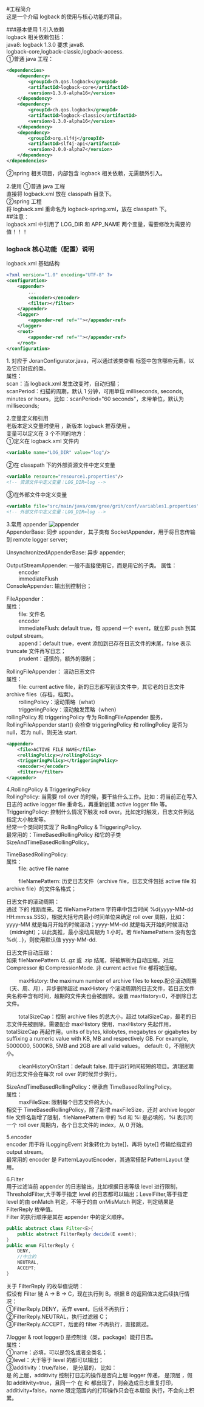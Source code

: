 #工程简介  
这是一个介绍 logback 的使用与核心功能的项目。  

###基本使用
1.引入依赖  
logback 相关依赖包括：  
java8: logback 1.3.0 要求 java8.  
logback-core,logback-classic,logback-access.  
①普通 java 工程：  
```xml
<dependencies>
    <dependency>
        <groupId>ch.qos.logback</groupId>
        <artifactId>logback-core</artifactId>
        <version>1.3.0-alpha16</version>
    </dependency>
    <dependency>
        <groupId>ch.qos.logback</groupId>
        <artifactId>logback-classic</artifactId>
        <version>1.3.0-alpha16</version>
    </dependency>
    <dependency>
        <groupId>org.slf4j</groupId>
        <artifactId>slf4j-api</artifactId>
        <version>2.0.0-alpha7</version>
    </dependency>
</dependencies>
```
②spring 相关项目，内部包含 logback 相关依赖，无需额外引入。  

2.使用
①普通 java 工程  
直接将 logback.xml 放在 classpath 目录下。  
②spring 工程  
将 logback.xml 重命名为 logback-spring.xml，放在 classpath 下。  
##注意：  
logback.xml 中引用了 LOG_DIR 和 APP_NAME 两个变量，需要修改为需要的值！！！  

### logback 核心功能（配置）说明
logback.xml 基础结构
```xml
<?xml version="1.0" encoding="UTF-8" ?>
<configuration>
    <appender>
        ...
        <encoder></encoder>
        <filter></filter>
    </appender>
    <logger>
        <appender-ref ref=""></appender-ref>
    </logger>
    <root>
        <appender-ref ref=""></appender-ref>
    </root>
</configuration>
```

1.<configuration>
对应于 JoranConfigurator.java，可以通过该类查看 <configuration> 标签中包含哪些元素，以及它们对应的类。  
属性：  
scan：当 logback.xml 发生改变时，自动扫描；  
scanPeriod：扫描的周期，默认 1 分钟，可用单位 milliseconds, seconds, minutes or hours，比如：scanPeriod="60 seconds"，未带单位，默认为 milliseconds;  

2.变量定义和引用  
老版本定义变量时使用 <property>，新版本 logback 推荐使用 <variable>。  
变量可以定义在 3 个不同的地方：  
①定义在 logback.xml 文件内
```xml
<variable name="LOG_DIR" value="log"/>
```
②在 classpath 下的外部资源文件中定义变量
```xml
<variable resource="resource1.properties"/>
<!-- 资源文件中定义变量：LOG_DIR=log -->
```
③在外部文件中定义变量
```xml
<variable file="src/main/java/com/gree/grih/conf/variables1.properties"/>
<!-- 外部文件中定义变量：LOG_DIR=log -->
```

3.常用 appender
![appender](https://github.com/XiaoChenUser/image-store/raw/main/LogbackTest/common-appender.PNG)  
AppenderBase: 同步 appender，其子类有 SocketAppender，用于将日志传输到 remote logger server;  

UnsynchronizedAppenderBase: 异步 appender;  

OutputStreamAppender: 一般不直接使用它，而是用它的子类。
属性：  
&emsp;&emsp; encoder  
&emsp;&emsp; immediateFlush  
ConsoleAppender: 输出到控制台；  

FileAppender：  
属性：  
&emsp;&emsp; file: 文件名  
&emsp;&emsp; encoder  
&emsp;&emsp; immediateFlush: default true，每 append 一个 event，就立即 push 到其 output stream。  
&emsp;&emsp; append：default true，event 添加到已存在日志文件的末尾，false 表示 truncate 文件再写日志；  
&emsp;&emsp; prudent：谨慎的，额外的限制；  

RollingFileAppender： 滚动日志文件  
属性：  
&emsp;&emsp; file: current active file，新的日志都写到该文件中，其它老的日志文件 archive files（存档，档案）。  
&emsp;&emsp; rollingPolicy：滚动策略（what）  
&emsp;&emsp; triggeringPolicy：滚动触发策略（when）  
rollingPolicy 和 triggeringPolicy 专为 RollingFileAppender 服务，RollingFileAppender start() 会检查 triggeringPolicy 和 rollingPolicy 是否为 null，若为 null，则无法 start.  

```xml
<appender>
    <file>ACTIVE FILE NAME</file>
    <rollingPolicy></rollingPolicy>
    <triggeringPolicy></triggeringPolicy>
    <encoder></encoder>
    <filter></filter>
</appender>
```

4.RollingPolicy & TriggeringPolicy  
RollingPolicy: 当需要 roll over 的时候，要干些什么工作。比如：将当前正在写入日志的 active logger file 重命名，再重新创建 active logger file 等。  
TriggeringPolicy: 控制什么情况下触发 roll over。比如定时触发，日志文件到达指定大小触发等。  
经常一个类同时实现了 RollingPolicy & TriggeringPolicy.  
最常用的：TimeBasedRollingPolicy 和它的子类 SizeAndTimeBasedRollingPolicy。  

TimeBasedRollingPolicy:  
属性：  
&emsp;&emsp; file: active file name  

&emsp;&emsp; fileNamePattern: 历史日志文件（archive file，日志文件包括 active file 和 archive file）的文件名格式；    

日志文件的滚动周期：  
通过 <rollingPolicy> 下的 <fileNamePattern> 推断而来。若 fileNamePattern 字符串中包含时间 %d{yyyy-MM-dd HH:mm:ss.SSS}，根据大括号内最小时间单位来确定 roll over 周期，比如：yyyy-MM 就是每月开始的时候滚动；yyyy-MM-dd 就是每天开始的时候滚动（midnight）；以此类推，最小滚动周期为 1 小时。若 fileNamePattern 没有包含 %d{...}，则使用默认值 yyyy-MM-dd.  

日志文件自动压缩：  
如果 fileNamePattern 以 .gz 或 .zip 结尾，将被解析为自动压缩。对应 Compressor 和 CompressionMode. 非 current active file 都将被压缩。  

&emsp;&emsp; maxHistory: the maximum number of archive files to keep.配合滚动周期（天、周、月），异步删除超过 maxHistory 个滚动周期的日志文件，若日志文件夹名称中含有时间，超期的文件夹也会被删除。设置 maxHistory=0，不删除日志文件。  

&emsp;&emsp; totalSizeCap：控制 archive files 的总大小，超过 totalSizeCap，最老的日志文件先被删除。需要配合 maxHistory 使用，maxHistory 先起作用，totalSizeCap 再起作用。units of bytes, kilobytes, megabytes or gigabytes by suffixing a numeric value with KB, MB and respectively GB. For example, 5000000, 5000KB, 5MB and 2GB are all valid values。
default: 0，不限制大小。  

&emsp;&emsp; cleanHistoryOnStart：default false. 用于运行时间较短的项目。清理过期的日志文件会在每次 roll over 的时候异步执行。  

SizeAndTimeBasedRollingPolicy：继承自 TimeBasedRollingPolicy。  
属性：  
&emsp;&emsp; maxFileSize: 限制每个日志文件的大小。  
相交于 TimeBasedRollingPolicy，除了新增 maxFileSize，还对 archive logger file 文件名新增了限制，fileNamePattern 中的 %d 和 %i 是必填的，%i 表示同一个 roll over 周期内，各个日志文件的 index，从 0 开始。  

5.encoder  
encoder 用于将 ILoggingEvent 对象转化为 byte[]，再将 byte[] 传输给指定的 output stream。  
最常用的 encoder 是 PatternLayoutEncoder，其通常搭配 PatternLayout 使用。  

6.Filter  
用于过滤当前 appender 的日志输出，比如根据日志等级 level 进行限制，ThresholdFilter,大于等于指定 level 的日志都可以输出；LevelFilter,等于指定 level 的由 onMatch 判定，不等于的由 onMisMatch 判定，判定结果是 FilterReply 枚举值。  
Filter 的执行顺序是其在 appender 中的定义顺序。  
```java
public abstract class Filter<E>{
    public abstract FilterReply decide(E event);
}
public enum FilterReply {
    DENY, 
    //中立的
    NEUTRAL, 
    ACCEPT;
}
```
关于 FilterReply 的枚举值说明：  
假设有 Filter 链 A -> B -> C，现在执行到 B，根据 B 的返回值决定后续执行情况：  
①FilterReply.DENY，丢弃 event，后续不再执行；  
②FilterReply.NEUTRAL，执行过滤器 C；  
③FilterReply.ACCEPT，后面的 filter 不再执行，直接跳过。  

7.logger & root
logger(<logger>) 是控制谁（类，package）能打日志。  
属性：  
①name：必填，可以是包名或者全类名；  
②level：大于等于 level 的都可以输出；  
③additivity：true/false，<logger> 是分层的，
比如：  
<logger name="com.gree.grih"> 是 <logger name="com.gree.grih.vo"> 的上层，additivity 控制打日志的操作是否向上层 logger 传递，<root> 是顶层 <logger>，假如 additivity=true，且同一个 <appender> 在 <logger> 和 <root> 都出现了，则会造成日志重复打印，additivity=false，name 限定范围内的打印操作只会在本层级 <logger> 执行，不会向上积累。  
